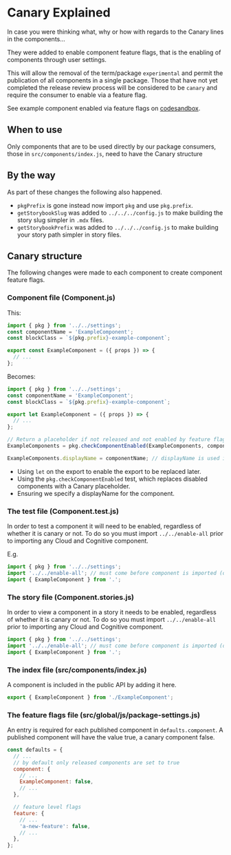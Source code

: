 # Canary Explained

In case you were thinking what, why or how with regards to the Canary lines in
the components...

They were added to enable component feature flags, that is the enabling of
components through user settings.

This will allow the removal of the term/package `experimental` and permit the
publication of all components in a single package. Those that have not yet
completed the release review process will be considered to be `canary` and
require the consumer to enable via a feature flag.

See example component enabled via feature flags on
[codesandbox](https://codesandbox.io/s/example-component-canary-olif5).

## When to use

Only components that are to be used directly by our package consumers, those in
`src/components/index.js`, need to have the Canary structure

## By the way

As part of these changes the following also happened.

- `pkgPrefix` is gone instead now import `pkg` and use `pkg.prefix`.
- `getStorybookSlug` was added to `../../../config.js` to make building the
  story slug simpler in `.mdx` files.
- `getStorybookPrefix` was added to `../../../config.js` to make building your
  story path simpler in story files.

## Canary structure

The following changes were made to each component to create component feature
flags.

### Component file (Component.js)

This:

```js
import { pkg } from '../../settings';
const componentName = 'ExampleComponent';
const blockClass = `${pkg.prefix}-example-component`;

export const ExampleComponent = ({ props }) => {
  // ...
};
```

Becomes:

```js
import { pkg } from '../../settings';
const componentName = 'ExampleComponent';
const blockClass = `${pkg.prefix}-example-component`;

export let ExampleComponent = ({ props }) => {
  // ...
};

// Return a placeholder if not released and not enabled by feature flag
ExampleComponents = pkg.checkComponentEnabled(ExampleComponents, componentName);

ExampleComponents.displayName = componentName; // displayName is used in preference to function.name by React
```

- Using `let` on the export to enable the export to be replaced later.
- Using the `pkg.checkComponentEnabled` test, which replaces disabled components
  with a Canary placeholder.
- Ensuring we specify a displayName for the component.

### The test file (Component.test.js)

In order to test a component it will need to be enabled, regardless of whether
it is canary or not. To do so you must import `../../enable-all` prior to
importing any Cloud and Cognitive component.

E.g.

```js
import { pkg } from '../../settings';
import '../../enable-all'; // must come before component is imported (directly or indirectly)
import { ExampleComponent } from '.';
```

### The story file (Component.stories.js)

In order to view a component in a story it needs to be enabled, regardless of
whether it is canary or not. To do so you must import `../../enable-all` prior
to importing any Cloud and Cognitive component.

```js
import { pkg } from '../../settings';
import '../../enable-all'; // must come before component is imported (directly or indirectly)
import { ExampleComponent } from '.';
```

### The index file (src/components/index.js)

A component is included in the public API by adding it here.

```js
export { ExampleComponent } from './ExampleComponent';
```

### The feature flags file (src/global/js/package-settings.js)

An entry is required for each published component in `defaults.component`. A
published component will have the value true, a canary component false.

```js
const defaults = {
  // ...
  // by default only released components are set to true
  component: {
    // ...
    ExampleComponent: false,
    // ...
  },

  // feature level flags
  feature: {
    // ...
    'a-new-feature': false,
    // ...
  },
};
```
